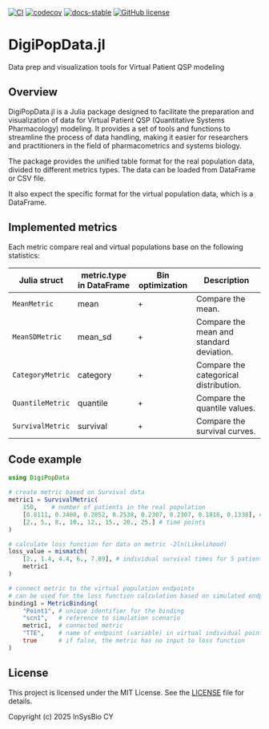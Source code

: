 [![CI](https://github.com/insysbio/DigiPopData.jl/actions/workflows/autotest.yml/badge.svg)](https://github.com/insysbio/DigiPopData.jl/actions/workflows/autotest.yml)
[![codecov](https://codecov.io/gh/insysbio/DigiPopData.jl/graph/badge.svg?token=939QCNXCYP)](https://codecov.io/gh/insysbio/DigiPopData.jl)
[![docs-stable](https://img.shields.io/badge/docs-dev-blue?logo=githubpages)](https://insysbio.github.io/DigiPopData.jl/dev/)
[![GitHub license](https://img.shields.io/github/license/insysbio/DigiPopdata.jl.svg)](https://github.com/insysbio/DigiPopdata.jl/blob/master/LICENSE)

# DigiPopData.jl
Data prep and visualization tools for Virtual Patient QSP modeling

## Overview

DigiPopData.jl is a Julia package designed to facilitate the preparation and visualization of data for Virtual Patient QSP (Quantitative Systems Pharmacology) modeling. It provides a set of tools and functions to streamline the process of data handling, making it easier for researchers and practitioners in the field of pharmacometrics and systems biology.

The package provides the unified table format for the real population data, divided to different metrics types. The data can be loaded from DataFrame or CSV file.

It also expect the specific format for the virtual population data, which is a DataFrame.

## Implemented metrics

Each metric compare real and virtual populations base on the following statistics:

| Julia struct | metric.type in DataFrame | Bin optimization | Description |
|--------------|--------------------------|------------------|-------------|
| `MeanMetric` | mean | + | Compare the mean. |
| `MeanSDMetric` | mean_sd | + |Compare the mean and standard deviation. |
| `CategoryMetric` | category | + | Compare the categorical distribution. |
| `QuantileMetric` | quantile | + | Compare the quantile values. |
| `SurvivalMetric` | survival | + | Compare the survival curves. |

## Code example

```julia
using DigiPopData

# create metric based on Survival data
metric1 = SurvivalMetric(
    150,    # number of patients in the real population
    [0.8111, 0.3480, 0.2852, 0.2538, 0.2307, 0.2307, 0.1818, 0.1338], # survival values in descending order
    [2., 5., 8., 10., 12., 15., 20., 25.] # time points
)

# calculate loss function for data on metric -2ln(Likelihood)
loss_value = mismatch(
    [2., 1.4, 4.4, 6., 7.89], # individual survival times for 5 patients
    metric1
)

# connect metric to the virtual population endpoints
# can be used for the loss function calculation based on simulated endpoints
binding1 = MetricBinding(
    "Point1", # unique identifier for the binding
    "scn1",   # reference to simulation scenario
    metric1,  # connected metric
    "TTE",    # name of endpoint (variable) in virtual individual point
    true      # if false, the metric has no input to loss function
)
```

## License

This project is licensed under the MIT License. See the [LICENSE](LICENSE) file for details.

Copyright (c) 2025 InSysBio CY
